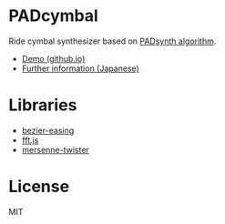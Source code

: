 # PADcymbal
Ride cymbal synthesizer based on [PADsynth algorithm](http://zynaddsubfx.sourceforge.net/doc/PADsynth/PADsynth.htm).

- [Demo (github.io)](https://ryukau.github.io/PADcymbal/)
- [Further information (Japanese)](https://github.com/ryukau/padsynth_kde/blob/master/doc/ride.org)

# Libraries
- [bezier-easing](https://github.com/gre/bezier-easing)
- [fft.js](https://github.com/indutny/fft.js)
- [mersenne-twister](https://github.com/boo1ean/mersenne-twister)

# License
MIT
